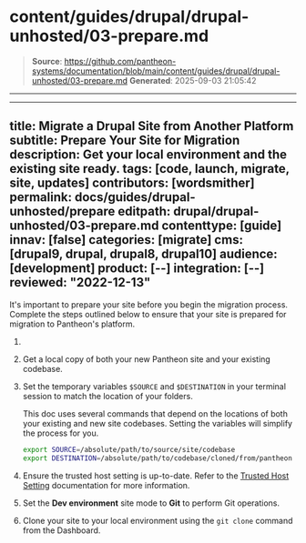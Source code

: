 # content/guides/drupal/drupal-unhosted/03-prepare.md

> **Source**: https://github.com/pantheon-systems/documentation/blob/main/content/guides/drupal/drupal-unhosted/03-prepare.md
> **Generated**: 2025-09-03 21:05:42

---

---
title: Migrate a Drupal Site from Another Platform
subtitle: Prepare Your Site for Migration
description: Get your local environment and the existing site ready.
tags: [code, launch, migrate, site, updates]
contributors: [wordsmither]
permalink: docs/guides/drupal-unhosted/prepare
editpath: drupal/drupal-unhosted/03-prepare.md
contenttype: [guide]
innav: [false]
categories: [migrate]
cms: [drupal9, drupal, drupal8, drupal10]
audience: [development]
product: [--]
integration: [--]
reviewed: "2022-12-13"
---

It's important to prepare your site before you begin the migration process. Complete the steps outlined below to ensure that your site is prepared for migration to Pantheon's platform.

1. <Partial file="drupal/prepare-local-environment-no-clone-no-alias.md" />

1. Get a local copy of both your new Pantheon site and your existing codebase.

1. Set the temporary variables `$SOURCE` and `$DESTINATION` in your terminal session to match the location of your folders.

   This doc uses several commands that depend on the locations of both your existing and new site codebases. Setting the variables will simplify the process for you.

   ```bash
   export SOURCE=/absolute/path/to/source/site/codebase
   export DESTINATION=/absolute/path/to/codebase/cloned/from/pantheon
   ```

1. Ensure the trusted host setting is up-to-date. Refer to the [Trusted Host Setting](/guides/php/settings-php#trusted-host-setting) documentation for more information.

1. Set the **Dev environment** site mode to **Git** to perform Git operations.

1. Clone your site to your local environment using the `git clone` command from the Dashboard.
